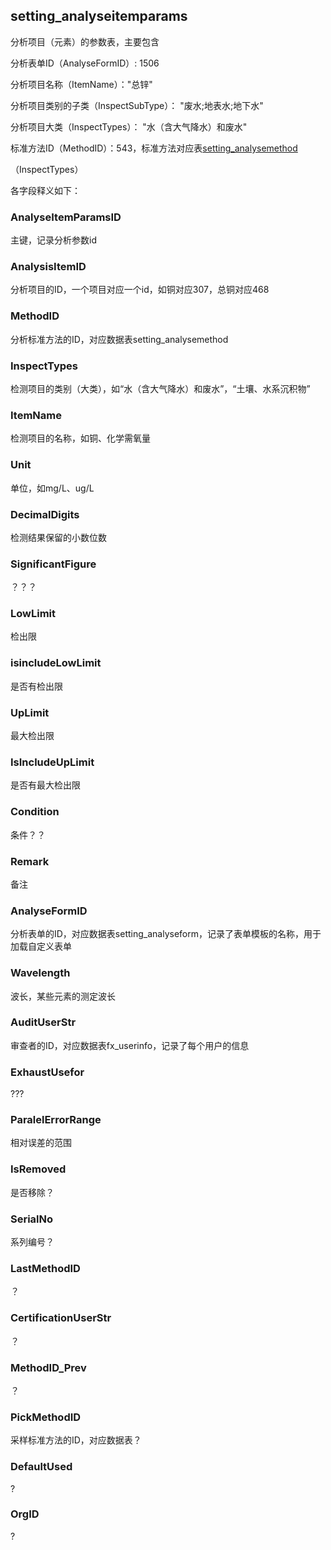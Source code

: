 ## setting_analyseitemparams

分析项目（元素）的参数表，主要包含

分析表单ID（AnalyseFormID）: 1506

分析项目名称（ItemName）："总锌"

分析项目类别的子类（InspectSubType）： "废水;地表水;地下水"

分析项目大类（InspectTypes）： "水（含大气降水）和废水"

标准方法ID（MethodID）：543，标准方法对应表[setting_analysemethod](./setting_analysemethod分析标准.md)

（InspectTypes）

各字段释义如下：

### AnalyseItemParamsID

主键，记录分析参数id

### AnalysisItemID

分析项目的ID，一个项目对应一个id，如铜对应307，总铜对应468

### MethodID

分析标准方法的ID，对应数据表setting_analysemethod

### InspectTypes

检测项目的类别（大类），如“水（含大气降水）和废水”，“土壤、水系沉积物”

### ItemName

检测项目的名称，如铜、化学需氧量

### Unit

单位，如mg/L、ug/L

### DecimalDigits

检测结果保留的小数位数

### SignificantFigure

？？？

### LowLimit

检出限

### isincludeLowLimit

是否有检出限

### UpLimit

最大检出限

### IsIncludeUpLimit

是否有最大检出限

### Condition

条件？？

### Remark

备注

### AnalyseFormID

分析表单的ID，对应数据表setting_analyseform，记录了表单模板的名称，用于加载自定义表单

### Wavelength

波长，某些元素的测定波长

### AuditUserStr

审查者的ID，对应数据表fx_userinfo，记录了每个用户的信息

### ExhaustUsefor

???

### ParalelErrorRange

相对误差的范围

### IsRemoved

是否移除？

### SerialNo

系列编号？

### LastMethodID

？

### CertificationUserStr

？

### MethodID_Prev

？

### PickMethodID

采样标准方法的ID，对应数据表？

### DefaultUsed

?

### OrgID

?













